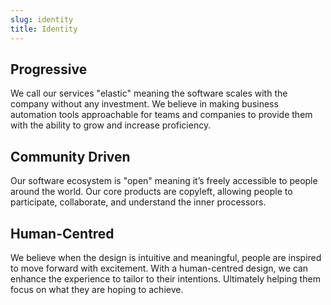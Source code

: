 ```yaml
---
slug: identity
title: Identity
---
```


## Progressive

We call our services "elastic" meaning the software scales with the company without any investment. We believe in making business automation tools approachable for teams and companies to provide them with the ability to grow and increase proficiency.

## Community Driven

Our software ecosystem is "open" meaning it’s freely accessible to people around the world. Our core products are copyleft, allowing people to participate, collaborate, and understand the inner processors.

## Human-Centred

We believe when the design is intuitive and meaningful, people are inspired to move forward with excitement. With a human-centred design, we can enhance the experience to tailor to their intentions. Ultimately helping them focus on what they are hoping to achieve.
